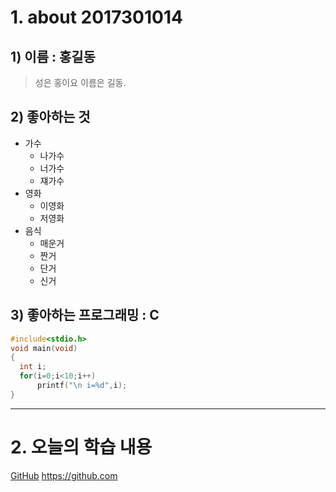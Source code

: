 # 1. about 2017301014
## 1) 이름 : 홍길동
> 성은 홍이요  이름은 길동.

## 2) 좋아하는 것
- 가수
  - 나가수
  - 너가수
  - 쟤가수
- 영화
  - 이영화
  - 저영화
- 음식 
  - 매운거
  - 짠거
  - 단거
  - 신거
## 3) 좋아하는 프로그래밍 : C
```c
#include<stdio.h>
void main(void)
{
  int i;
  for(i=0;i<10;i++)
      printf("\n i=%d",i);
}
```

---
# 2. 오늘의 학습 내용
[GitHub](https://github.com/  "깃허브랍니다 ^^")
<https://github.com>
